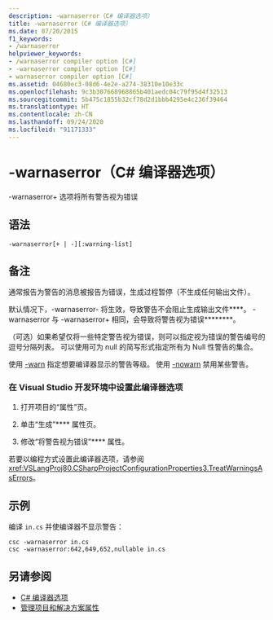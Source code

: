 ```yaml
---
description: -warnaserror（C# 编译器选项）
title: -warnaserror（C# 编译器选项）
ms.date: 07/20/2015
f1_keywords:
- /warnaserror
helpviewer_keywords:
- /warnaserror compiler option [C#]
- -warnaserror compiler option [C#]
- warnaserror compiler option [C#]
ms.assetid: 04680ec3-08d6-4e2e-a274-38310e10e33c
ms.openlocfilehash: 9c3b307668968865b401aedc04c79f95d4f32513
ms.sourcegitcommit: 5b475c1855b32cf78d2d1bbb4295e4c236f39464
ms.translationtype: HT
ms.contentlocale: zh-CN
ms.lasthandoff: 09/24/2020
ms.locfileid: "91171333"
---
```

# <a name="-warnaserror-c-compiler-options"></a>-warnaserror（C# 编译器选项）

-warnaserror+ 选项将所有警告视为错误  
  
## <a name="syntax"></a>语法  
  
```console  
-warnaserror[+ | -][:warning-list]  
```  
  
## <a name="remarks"></a>备注  

 通常报告为警告的消息被报告为错误，生成过程暂停（不生成任何输出文件）。  
  
 默认情况下，-warnaserror- 将生效，导致警告不会阻止生成输出文件****。 -warnaserror 与 -warnaserror+ 相同，会导致将警告视为错误********。  
  
 （可选）如果希望仅将一些特定警告视为错误，则可以指定视为错误的警告编号的逗号分隔列表。 可以使用可为 null 的简写形式指定所有为 Null 性警告的集合。
  
 使用 [-warn](./warn-compiler-option.md) 指定想要编译器显示的警告等级。 使用 [-nowarn](./nowarn-compiler-option.md) 禁用某些警告。  
  
### <a name="to-set-this-compiler-option-in-the-visual-studio-development-environment"></a>在 Visual Studio 开发环境中设置此编译器选项  
  
1. 打开项目的“属性”页。  
  
2. 单击“生成”**** 属性页。  
  
3. 修改“将警告视为错误”**** 属性。  
  
 若要以编程方式设置此编译器选项，请参阅 <xref:VSLangProj80.CSharpProjectConfigurationProperties3.TreatWarningsAsErrors>。  
  
## <a name="example"></a>示例  

 编译 `in.cs` 并使编译器不显示警告：  
  
```console  
csc -warnaserror in.cs  
csc -warnaserror:642,649,652,nullable in.cs  
```  
  
## <a name="see-also"></a>另请参阅

- [C# 编译器选项](./index.md)
- [管理项目和解决方案属性](/visualstudio/ide/managing-project-and-solution-properties)
